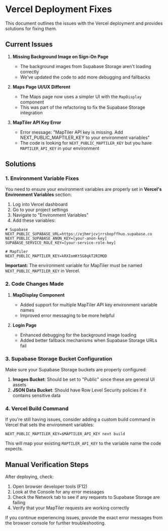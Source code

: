# Vercel Deployment Fixes

This document outlines the issues with the Vercel deployment and provides solutions for fixing them.

## Current Issues

1. **Missing Background Image on Sign-On Page**
   - The background images from Supabase Storage aren't loading correctly
   - We've updated the code to add more debugging and fallbacks

2. **Maps Page UI/UX Different**
   - The Maps page now uses a simpler UI with the `MapDisplay` component
   - This was part of the refactoring to fix the Supabase Storage integration

3. **MapTiler API Key Error**
   - Error message: "MapTiler API key is missing. Add NEXT_PUBLIC_MAPTILER_KEY to your environment variables"
   - The code is looking for `NEXT_PUBLIC_MAPTILER_KEY` but you have `MAPTILER_API_KEY` in your environment

## Solutions

### 1. Environment Variable Fixes

You need to ensure your environment variables are properly set in **Vercel's Environment Variables** section:

1. Log into Vercel dashboard
2. Go to your project settings
3. Navigate to "Environment Variables"
4. Add these variables:

```
# Supabase
NEXT_PUBLIC_SUPABASE_URL=https://ejhmrjcvjrrsbopffhuo.supabase.co
NEXT_PUBLIC_SUPABASE_ANON_KEY=[your-anon-key]
SUPABASE_SERVICE_ROLE_KEY=[your-service-role-key]

# MapTiler
NEXT_PUBLIC_MAPTILER_KEY=kRXIomKt5G8qkT2RIMQD
```

**Important:** The environment variable for MapTiler must be named `NEXT_PUBLIC_MAPTILER_KEY` in Vercel.

### 2. Code Changes Made

1. **MapDisplay Component**
   - Added support for multiple MapTiler API key environment variable names
   - Improved error messaging to be more helpful

2. **Login Page**
   - Enhanced debugging for the background image loading
   - Added better fallback mechanisms when Supabase Storage URLs fail

### 3. Supabase Storage Bucket Configuration

Make sure your Supabase Storage buckets are properly configured:

1. **Images Bucket**: Should be set to "Public" since these are general UI assets
2. **JSON Data Bucket**: Should have Row Level Security policies if it contains sensitive data

### 4. Vercel Build Command

If you're still having issues, consider adding a custom build command in Vercel that sets the environment variables:

```
NEXT_PUBLIC_MAPTILER_KEY=$MAPTILER_API_KEY next build
```

This will map your existing `MAPTILER_API_KEY` to the variable name the code expects.

## Manual Verification Steps

After deploying, check:

1. Open browser developer tools (F12)
2. Look at the Console for any error messages
3. Check the Network tab to see if any requests to Supabase Storage are failing
4. Verify that your MapTiler requests are working correctly

If you continue experiencing issues, provide the exact error messages from the browser console for further troubleshooting. 